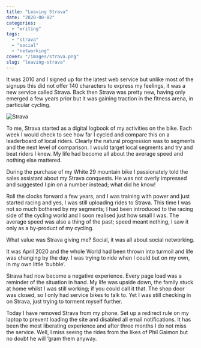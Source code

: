 ```yaml
---
title: "Leaving Strava"
date: "2020-08-02"
categories:
  - "writing"
tags:
  - "strava"
  - "social"
  - "networking"
cover: "/images/strava.png"
slug: "leaving-strava"
---
```


It was 2010 and I signed up for the latest web service but unlike most of the signups this did not offer 140 characters to express my feelings, it was a new service called Strava. Back then Strava was pretty new, having only emerged a few years prior but it was gaining traction in the fitness arena, in particular cycling.

![Strava](/images/strava.png)

To me, Strava started as a digital logbook of my activities on the bike. Each week I would check to see how far I cycled and compare this on a leaderboard of local riders. Clearly the natural progression was to segments and the next level of comparison. I would target local segments and try and beat riders I knew.
My life had become all about the average speed and nothing else mattered.

During the purchase of my White 29 mountain bike I passionately told the sales assistant about my Strava conquests. He was not overly impressed and suggested I pin on a number instead; what did he know!

Roll the clocks forward a few years, and I was training with power and just started racing and yes, I was still uploading rides to Strava. This time I was not so much bothered by my segments; I had been introduced to the racing side of the cycling world and I soon realised just how small I was. The average speed was also a thing of the past; speed meant nothing, I saw it only as a by-product of my cycling. 

What value was Strava giving me? Social, it was all about social networking.

It was April 2020 and the whole World had been thrown into turmoil and life was changing by the day. I was trying to ride when I could but on my own, in my own little ‘bubble’. 

Strava had now become a negative experience. Every page load was a reminder of the situation in hand. My life was upside down, the family stuck at home whilst I was still working; if you could call it that. The shop door was closed, so I only had service bikes to talk to. Yet I was still checking in on Strava, just trying to torment myself further.

Today I have removed Strava from my phone. Set up a redirect rule on my laptop to prevent loading the site and disabled all email notifications. It has been the most liberating experience and after three months I do not miss the service. Well, I miss seeing the rides from the likes of Phil Gaimon but no doubt he will ‘gram them anyway.
